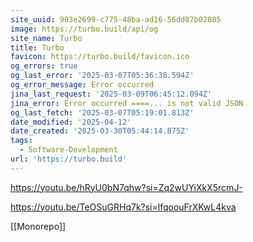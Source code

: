 ```yaml
---
site_uuid: 903e2699-c775-48ba-ad16-56dd87b02085
image: https://turbo.build/api/og
site_name: Turbo
title: Turbo
favicon: https://turbo.build/favicon.ico
og_errors: true
og_last_error: '2025-03-07T05:36:38.594Z'
og_error_message: Error occurred
jina_last_request: '2025-03-09T06:45:12.094Z'
jina_error: Error occurred ====... is not valid JSON
og_last_fetch: '2025-03-07T05:19:01.813Z'
date_modified: '2025-04-12'
date_created: '2025-03-30T05:44:14.875Z'
tags:
  - Software-Development
url: 'https://turbo.build'
---
```














https://youtu.be/hRyU0bN7qhw?si=Zq2wUYiXkX5rcmJ-

https://youtu.be/TeOSuGRHq7k?si=lfqoouFrXKwL4kva

[[Monorepo]]

